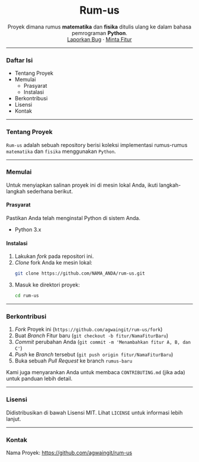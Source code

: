 <div align="center">
  <h1 align="center">Rum-us</h1>
  <p align="center">
    Proyek dimana rumus <strong>matematika</strong> dan <strong>fisika</strong> ditulis ulang ke dalam bahasa pemrograman <strong>Python</strong>.
    <br />
    <a href="https://github.com/agwaingit/rum-us/issues/new?assignees=&labels=bug&template=bug_report.md&title=">Laporkan Bug</a>
    ·
    <a href="https://github.com/agwaingit/rum-us/issues/new?assignees=&labels=enhancement&template=feature_request.md&title=">Minta Fitur</a>
  </p>
</div>

---

### Daftar Isi

- Tentang Proyek
- Memulai
  - Prasyarat
  - Instalasi
- Berkontribusi
- Lisensi
- Kontak

---

### Tentang Proyek

`Rum-us` adalah sebuah repository berisi koleksi implementasi rumus-rumus `matematika` dan `fisika` menggunakan `Python`.

---

### Memulai

Untuk menyiapkan salinan proyek ini di mesin lokal Anda, ikuti langkah-langkah sederhana berikut.

#### Prasyarat

Pastikan Anda telah menginstal Python di sistem Anda.

- Python 3.x

#### Instalasi

1.  Lakukan _fork_ pada repositori ini.
2.  _Clone_ fork Anda ke mesin lokal:
    ```sh
    git clone https://github.com/NAMA_ANDA/rum-us.git
    ```
3.  Masuk ke direktori proyek:
    ```sh
    cd rum-us
    ```

---

### Berkontribusi

1.  _Fork_ Proyek ini (`https://github.com/agwaingit/rum-us/fork`)
2.  Buat _Branch_ Fitur baru (`git checkout -b fitur/NamaFiturBaru`)
3.  _Commit_ perubahan Anda (`git commit -m 'Menambahkan fitur A, B, dan C'`)
4.  _Push_ ke _Branch_ tersebut (`git push origin fitur/NamaFiturBaru`)
5.  Buka sebuah _Pull Request_ ke branch `rumus-baru`

Kami juga menyarankan Anda untuk membaca `CONTRIBUTING.md` (jika ada) untuk panduan lebih detail.

---

### Lisensi

Didistribusikan di bawah Lisensi MIT. Lihat `LICENSE` untuk informasi lebih lanjut.

---

### Kontak

Nama Proyek: https://github.com/agwaingit/rum-us
